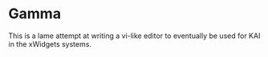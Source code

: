 # Gamma
This is a lame attempt at writing a vi-like editor to eventually be used for KAI in the  xWidgets systems.
